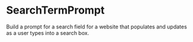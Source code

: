 # SearchTermPrompt
Build a prompt for a search field for a website that populates and updates as a user types into a search box.
